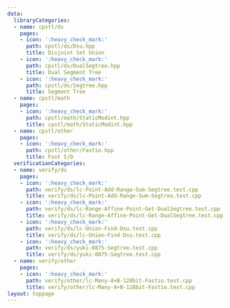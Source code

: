 ```yaml
---
data:
  libraryCategories:
  - name: cpstl/ds
    pages:
    - icon: ':heavy_check_mark:'
      path: cpstl/ds/Dsu.hpp
      title: Disjoint Set Union
    - icon: ':heavy_check_mark:'
      path: cpstl/ds/DualSegtree.hpp
      title: Dual Segment Tree
    - icon: ':heavy_check_mark:'
      path: cpstl/ds/Segtree.hpp
      title: Segment Tree
  - name: cpstl/math
    pages:
    - icon: ':heavy_check_mark:'
      path: cpstl/math/StaticModint.hpp
      title: cpstl/math/StaticModint.hpp
  - name: cpstl/other
    pages:
    - icon: ':heavy_check_mark:'
      path: cpstl/other/Fastio.hpp
      title: Fast I/O
  verificationCategories:
  - name: verify/ds
    pages:
    - icon: ':heavy_check_mark:'
      path: verify/ds/lc-Point-Add-Range-Sum-Segtree.test.cpp
      title: verify/ds/lc-Point-Add-Range-Sum-Segtree.test.cpp
    - icon: ':heavy_check_mark:'
      path: verify/ds/lc-Range-Affine-Point-Get-DualSegtree.test.cpp
      title: verify/ds/lc-Range-Affine-Point-Get-DualSegtree.test.cpp
    - icon: ':heavy_check_mark:'
      path: verify/ds/lc-Union-Find-Dsu.test.cpp
      title: verify/ds/lc-Union-Find-Dsu.test.cpp
    - icon: ':heavy_check_mark:'
      path: verify/ds/yuki-0875-Segtree.test.cpp
      title: verify/ds/yuki-0875-Segtree.test.cpp
  - name: verify/other
    pages:
    - icon: ':heavy_check_mark:'
      path: verify/other/lc-Many-A+B-128bit-Fastio.test.cpp
      title: verify/other/lc-Many-A+B-128bit-Fastio.test.cpp
layout: toppage
---
```

